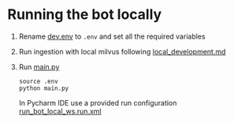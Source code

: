 # Running the bot locally

1. Rename [dev.env](../dev.env) to `.env` and set all the required variables

1. Run ingestion with local milvus following [local_development.md](../ingest/local_development.md)

1. Run [main.py](main.py)

    ```shell
    source .env
    python main.py
    ```
    In Pycharm IDE use a provided run configuration [run_bot_local_ws.run.xml](../.run/run_bot_local_ws.run.xml)
